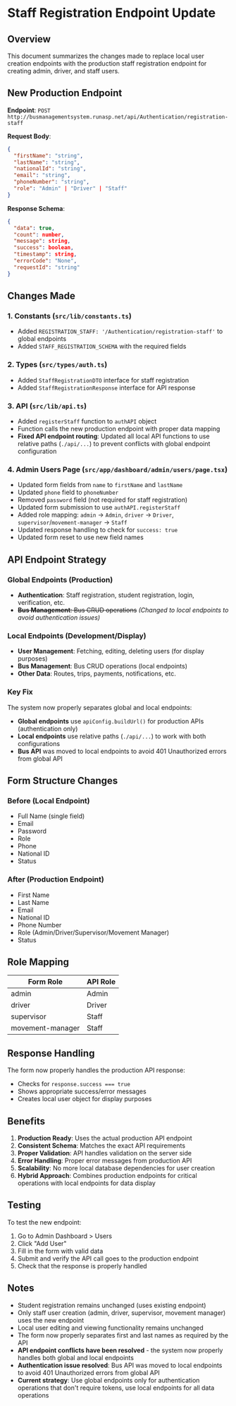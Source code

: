 # Staff Registration Endpoint Update

## Overview
This document summarizes the changes made to replace local user creation endpoints with the production staff registration endpoint for creating admin, driver, and staff users.

## New Production Endpoint

**Endpoint**: `POST http://busmanagementsystem.runasp.net/api/Authentication/registration-staff`

**Request Body**:
```json
{
  "firstName": "string",
  "lastName": "string", 
  "nationalId": "string",
  "email": "string",
  "phoneNumber": "string",
  "role": "Admin" | "Driver" | "Staff"
}
```

**Response Schema**:
```json
{
  "data": true,
  "count": number,
  "message": string,
  "success": boolean,
  "timestamp": string,
  "errorCode": "None",
  "requestId": "string"
}
```

## Changes Made

### 1. Constants (`src/lib/constants.ts`)
- Added `REGISTRATION_STAFF: '/Authentication/registration-staff'` to global endpoints
- Added `STAFF_REGISTRATION_SCHEMA` with the required fields

### 2. Types (`src/types/auth.ts`)
- Added `StaffRegistrationDTO` interface for staff registration
- Added `StaffRegistrationResponse` interface for API response

### 3. API (`src/lib/api.ts`)
- Added `registerStaff` function to `authAPI` object
- Function calls the new production endpoint with proper data mapping
- **Fixed API endpoint routing**: Updated all local API functions to use relative paths (`./api/...`) to prevent conflicts with global endpoint configuration

### 4. Admin Users Page (`src/app/dashboard/admin/users/page.tsx`)
- Updated form fields from `name` to `firstName` and `lastName`
- Updated `phone` field to `phoneNumber`
- Removed `password` field (not required for staff registration)
- Updated form submission to use `authAPI.registerStaff`
- Added role mapping: `admin` → `Admin`, `driver` → `Driver`, `supervisor`/`movement-manager` → `Staff`
- Updated response handling to check for `success: true`
- Updated form reset to use new field names

## API Endpoint Strategy

### Global Endpoints (Production)
- **Authentication**: Staff registration, student registration, login, verification, etc.
- ~~**Bus Management**: Bus CRUD operations~~ *(Changed to local endpoints to avoid authentication issues)*

### Local Endpoints (Development/Display)
- **User Management**: Fetching, editing, deleting users (for display purposes)
- **Bus Management**: Bus CRUD operations (local endpoints)
- **Other Data**: Routes, trips, payments, notifications, etc.

### Key Fix
The system now properly separates global and local endpoints:
- **Global endpoints** use `apiConfig.buildUrl()` for production APIs (authentication only)
- **Local endpoints** use relative paths (`./api/...`) to work with both configurations
- **Bus API** was moved to local endpoints to avoid 401 Unauthorized errors from global API

## Form Structure Changes

### Before (Local Endpoint)
- Full Name (single field)
- Email
- Password
- Role
- Phone
- National ID
- Status

### After (Production Endpoint)
- First Name
- Last Name
- Email
- National ID
- Phone Number
- Role (Admin/Driver/Supervisor/Movement Manager)
- Status

## Role Mapping

| Form Role | API Role |
|-----------|----------|
| admin | Admin |
| driver | Driver |
| supervisor | Staff |
| movement-manager | Staff |

## Response Handling

The form now properly handles the production API response:
- Checks for `response.success === true`
- Shows appropriate success/error messages
- Creates local user object for display purposes

## Benefits

1. **Production Ready**: Uses the actual production API endpoint
2. **Consistent Schema**: Matches the exact API requirements
3. **Proper Validation**: API handles validation on the server side
4. **Error Handling**: Proper error messages from production API
5. **Scalability**: No more local database dependencies for user creation
6. **Hybrid Approach**: Combines production endpoints for critical operations with local endpoints for data display

## Testing

To test the new endpoint:
1. Go to Admin Dashboard > Users
2. Click "Add User"
3. Fill in the form with valid data
4. Submit and verify the API call goes to the production endpoint
5. Check that the response is properly handled

## Notes

- Student registration remains unchanged (uses existing endpoint)
- Only staff user creation (admin, driver, supervisor, movement manager) uses the new endpoint
- Local user editing and viewing functionality remains unchanged
- The form now properly separates first and last names as required by the API
- **API endpoint conflicts have been resolved** - the system now properly handles both global and local endpoints
- **Authentication issue resolved**: Bus API was moved to local endpoints to avoid 401 Unauthorized errors from global API
- **Current strategy**: Use global endpoints only for authentication operations that don't require tokens, use local endpoints for all data operations
